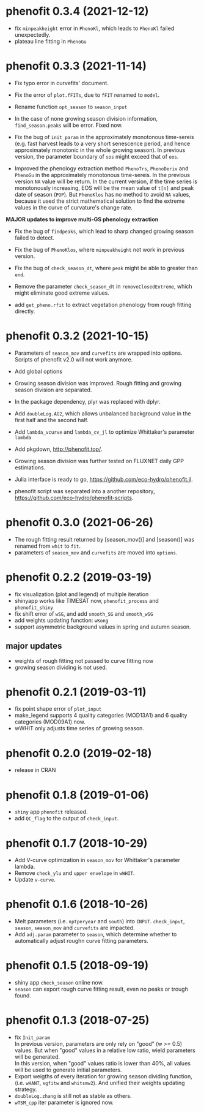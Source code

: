 # phenofit 0.3.4 (2021-12-12)

- fix `minpeakheight` error in `PhenoKl`, which leads to `PhenoKl` failed unexpectedly.
- plateau line fitting in `PhenoGu`

# phenofit 0.3.3 (2021-11-14)

- Fix typo error in curvefits' document.

- Fix the error of `plot.fFITs`, due to `fFIT` renamed to `model`.
  
- Rename function `opt_season` to `season_input`
  
- In the case of none growing season division information, `find_season.peaks` will be error. Fixed now.
  
- Fix the bug of `init_param` in the approximately monotonous time-sereis (e.g. fast harvest
  leads to a very short senescence period, and hence approximately monotonic in
  the whole growing season). In previous version, the parameter boundary of `sos`
  might exceed that of `eos`.

- Improved the phenology extraction method `PhenoTrs`, `PhenoDeriv` and
  `PhenoGu` in the approximately monotonous time-sereis. In the previous version
  `NA` value will be return. In the current version, if the time series is
  monotonously increasing, EOS will be the mean value of `t[n]` and peak date of
  season (`POP`). 
  But `PhenoKlos` has no method to avoid `NA` values, because it
  used the strict mathematical solution to find the extreme values in the curve
  of curvature's change rate.

**MAJOR updates to improve multi-GS phenology extraction**

- Fix the bug of `findpeaks`, which lead to sharp changed growing season failed to detect.

- Fix the bug of `PhenoKlos`, where `minpeakheight` not work in previous version.

- Fix the bug of `check_season_dt`, where `peak` might be able to greater than `end`.

- Remove the parameter `check_season_dt` in `removeClosedExtreme`, which might eliminate
  good extreme values.
  
- add `get_pheno.rfit` to extract vegetation phenology from rough fitting directly.

# phenofit 0.3.2 (2021-10-15)

- Parameters of `season_mov` and `curvefits`  are wrapped into options. Scripts of phenofit v2.0 will not work anymore.
- Add global options
- Growing season division was improved. Rough fitting and growing season division are separated. 
- In the package dependency, plyr was replaced with dplyr.
- Add `doubleLog.AG2`, which allows unbalanced background value in the first half and the second half.
- Add `lambda_vcurve` and `lambda_cv_jl` to optimize Whittaker's parameter `lambda`
- Add pkgdown, http://phenofit.top/.
- Growing season division was further tested on FLUXNET daily GPP estimations.

- Julia interface is ready to go, https://github.com/eco-hydro/phenofit.jl.
- phenofit script was separated into a another repository, https://github.com/eco-hydro/phenofit-scripts.

# phenofit 0.3.0 (2021-06-26)

- The rough fitting result returned by [season_mov()] and [season()] was renamed
  from `whit` to `fit`.
- parameters of `season_mov` and `curvefits` are moved into `options`.

# phenofit 0.2.2 (2019-03-19)

- fix visualization (plot and legend) of multiple iteration 
- shinyapp works like TIMESAT now, `phenofit_process` and `phenofit_shiny`
- fix shift error of `wSG`, and add `smooth_SG` and `smooth_wSG`
- add weights updating function: `wKong`
- support asymmetric background values in spring and autumn season.

## major updates

- weights of rough fitting not passed to curve fitting now
- growing season dividing is not used.


# phenofit 0.2.1 (2019-03-11)

- fix point shape error of `plot_input`
- make_legend supports 4 quality categories (MOD13A1) and 6 quality categories (MOD09A1) now.
- wWHIT only adjusts time series of growing season. 


# phenofit 0.2.0 (2019-02-18)    

- release in CRAN


# phenofit 0.1.8 (2019-01-06)    

- `shiny` app `phenofit` released.
- add `QC_flag` to the output of `check_input`.


# phenofit 0.1.7 (2018-10-29)   
- Add V-curve optimization in `season_mov` for Whittaker's parameter lambda.
- Remove `check_ylu` and `upper envelope` in `wWHIT`.
- Update `v-curve`.

# phenofit 0.1.6 (2018-10-26)   

- Melt parameters (i.e. `nptperyear` and `south`) into `INPUT`. `check_input`,
 `season`, `season_mov` and `curvefits` are impacted.
- Add `adj.param` parameter to `season`, which determine whether to automatically 
adjust roughn curve fitting parameters.


# phenofit 0.1.5 (2018-09-19)

- shiny app `check_season` online now.
- `season` can export rough curve fitting result, even no peaks or trough found.


# phenofit 0.1.3 (2018-07-25)

- fix `Init_param`   
    In previous version, parameters are only rely on "good" (w >= 0.5) values. 
    But when "good" values in a relative low ratio, wield parameters will be 
    generated.   
    In this version, when "good" values ratio is lower than 40%, all values 
    will be used to generate initial parameters.   
- Export weigths of every iteration for growing season dividing function, 
(i.e. `wHANT`, `sgfitw` and `whitsmw2`). And unified their weights updating 
strategy.
- `doubleLog.zhang` is still not as stable as others.
- `wTSM_cpp` iter parameter is ignored now.
